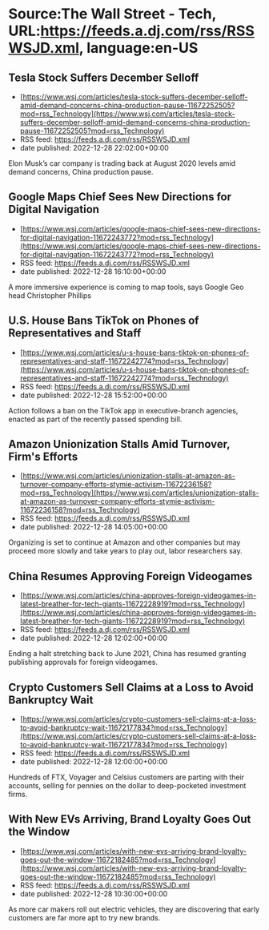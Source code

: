 # Source:The Wall Street - Tech, URL:https://feeds.a.dj.com/rss/RSSWSJD.xml, language:en-US

## Tesla Stock Suffers December Selloff
 - [https://www.wsj.com/articles/tesla-stock-suffers-december-selloff-amid-demand-concerns-china-production-pause-11672252505?mod=rss_Technology](https://www.wsj.com/articles/tesla-stock-suffers-december-selloff-amid-demand-concerns-china-production-pause-11672252505?mod=rss_Technology)
 - RSS feed: https://feeds.a.dj.com/rss/RSSWSJD.xml
 - date published: 2022-12-28 22:02:00+00:00

Elon Musk’s car company is trading back at August 2020 levels amid demand concerns, China production pause.

## Google Maps Chief Sees New Directions for Digital Navigation
 - [https://www.wsj.com/articles/google-maps-chief-sees-new-directions-for-digital-navigation-11672243772?mod=rss_Technology](https://www.wsj.com/articles/google-maps-chief-sees-new-directions-for-digital-navigation-11672243772?mod=rss_Technology)
 - RSS feed: https://feeds.a.dj.com/rss/RSSWSJD.xml
 - date published: 2022-12-28 16:10:00+00:00

A more immersive experience is coming to map tools, says Google Geo head Christopher Phillips

## U.S. House Bans TikTok on Phones of Representatives and Staff
 - [https://www.wsj.com/articles/u-s-house-bans-tiktok-on-phones-of-representatives-and-staff-11672242774?mod=rss_Technology](https://www.wsj.com/articles/u-s-house-bans-tiktok-on-phones-of-representatives-and-staff-11672242774?mod=rss_Technology)
 - RSS feed: https://feeds.a.dj.com/rss/RSSWSJD.xml
 - date published: 2022-12-28 15:52:00+00:00

Action follows a ban on the TikTok app in executive-branch agencies, enacted as part of the recently passed spending bill.

## Amazon Unionization Stalls Amid Turnover, Firm's Efforts
 - [https://www.wsj.com/articles/unionization-stalls-at-amazon-as-turnover-company-efforts-stymie-activism-11672236158?mod=rss_Technology](https://www.wsj.com/articles/unionization-stalls-at-amazon-as-turnover-company-efforts-stymie-activism-11672236158?mod=rss_Technology)
 - RSS feed: https://feeds.a.dj.com/rss/RSSWSJD.xml
 - date published: 2022-12-28 14:05:00+00:00

Organizing is set to continue at Amazon and other companies but may proceed more slowly and take years to play out, labor researchers say.

## China Resumes Approving Foreign Videogames
 - [https://www.wsj.com/articles/china-approves-foreign-videogames-in-latest-breather-for-tech-giants-11672228919?mod=rss_Technology](https://www.wsj.com/articles/china-approves-foreign-videogames-in-latest-breather-for-tech-giants-11672228919?mod=rss_Technology)
 - RSS feed: https://feeds.a.dj.com/rss/RSSWSJD.xml
 - date published: 2022-12-28 12:02:00+00:00

Ending a halt stretching back to June 2021, China has resumed granting publishing approvals for foreign videogames.

## Crypto Customers Sell Claims at a Loss to Avoid Bankruptcy Wait
 - [https://www.wsj.com/articles/crypto-customers-sell-claims-at-a-loss-to-avoid-bankruptcy-wait-11672177834?mod=rss_Technology](https://www.wsj.com/articles/crypto-customers-sell-claims-at-a-loss-to-avoid-bankruptcy-wait-11672177834?mod=rss_Technology)
 - RSS feed: https://feeds.a.dj.com/rss/RSSWSJD.xml
 - date published: 2022-12-28 12:00:00+00:00

Hundreds of FTX, Voyager and Celsius customers are parting with their accounts, selling for pennies on the dollar to deep-pocketed investment firms.

## With New EVs Arriving, Brand Loyalty Goes Out the Window
 - [https://www.wsj.com/articles/with-new-evs-arriving-brand-loyalty-goes-out-the-window-11672182485?mod=rss_Technology](https://www.wsj.com/articles/with-new-evs-arriving-brand-loyalty-goes-out-the-window-11672182485?mod=rss_Technology)
 - RSS feed: https://feeds.a.dj.com/rss/RSSWSJD.xml
 - date published: 2022-12-28 10:30:00+00:00

As more car makers roll out electric vehicles, they are discovering that early customers are far more apt to try new brands.

